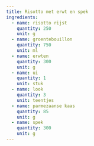 ```yaml
---
title: Risotto met erwt en spek
ingredients:
  - name: risotto rijst
    quantity: 250
    unit: g
  - name: groentebouillon
    quantity: 750
    unit: ml
  - name: erwten
    quantity: 300
    unit: g
  - name: ui
    quantity: 1
    unit: stuk
  - name: look
    quantity: 3
    unit: teentjes
  - name: parmezaanse kaas
    quantity: 85
    unit: g
  - name: spek
    quantity: 300
    unit: g
---
```


<Recipe />
